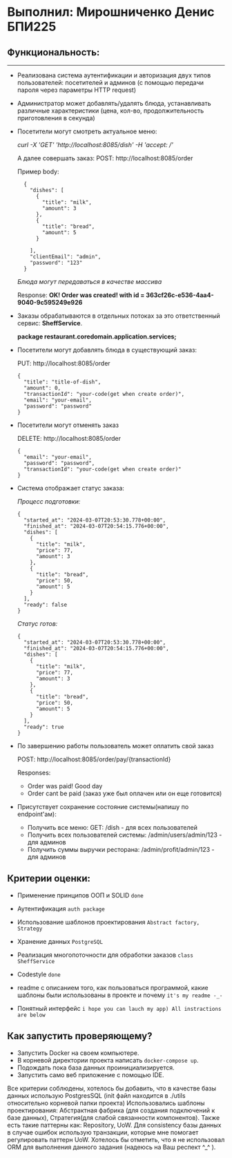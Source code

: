 # Выполнил: Мирошниченко Денис БПИ225

## Функциональность:

---

- Реализована система аутентификации и авторизация двух типов пользователей: посетителей и админов (с помощью передачи пароля через параметры HTTP request)

- Администратор может добавлять/удалять блюда, устанавливать различные характеристики (цена, кол-во, продолжительность приготовления в секунда)

- Посетители могут смотреть актуальное меню:

  *curl -X 'GET' 'http://localhost:8085/dish' -H 'accept: */*'*
    
  А далее совершать заказ: POST: http://localhost:8085/order

  Пример body:

  ```
    {
      "dishes": [
        {
          "title": "milk",
          "amount": 3
        },
        {
          "title": "bread",
          "amount": 5
        }
    
      ],
      "clientEmail": "admin",
      "password": "123"
    }
  ```
  *Блюда могут передаваться в качестве массива*

  Response: **OK! Order was created! with id = 363cf26c-e536-4aa4-9040-9c595249e926**

- Заказы обрабатываются в отдельных потоках за это ответственный сервис: **SheffService**. 

  **package restaurant.coredomain.application.services;**

- Посетители могут добавлять блюда в существующий заказ: 
  
  PUT: http://localhost:8085/order

  ```
  {
    "title": "title-of-dish",
    "amount": 0,
    "transactionId": "your-code(get when create order)",
    "email": "your-email",
    "password": "password"
  }
  ```
  
- Посетители могут отменять заказ

   DELETE: http://localhost:8085/order
   
  ```
  {
    "email": "your-email",
    "password": "password",
    "transactionId": "your-code(get when create order)"
  }
  ```

- Система отображает статус заказа:

  *Процесс подготовки:*

  ```
  {
    "started_at": "2024-03-07T20:53:30.778+00:00",
    "finished_at": "2024-03-07T20:54:15.776+00:00",
    "dishes": [
      {
        "title": "milk",
        "price": 77,
        "amount": 3
      },
      {
        "title": "bread",
        "price": 50,
        "amount": 5
      }
    ],
    "ready": false
  }
  ```

  *Статус готов:*

  ```
  {
    "started_at": "2024-03-07T20:53:30.778+00:00",
    "finished_at": "2024-03-07T20:54:15.776+00:00",
    "dishes": [
      {
        "title": "milk",
        "price": 77,
        "amount": 3
      },
      {
        "title": "bread",
        "price": 50,
        "amount": 5
      }
    ],
    "ready": true
  }
  ```
  
- По завершению работы пользователь может оплатить свой заказ

  POST: http://localhost:8085/order/pay/{transactionId}

  Responses: 
  
  - Order was paid! Good day
  - Order cant be paid (заказ уже был оплачен или он еще готовится)

- Присутствует сохранение состояние системы(напишу по endpoint'ам):

  - Получить все меню: GET: /dish - для всех пользователей
  - Получить всех пользователей системы: /admin/users/admin/123 - для админов
  - Получить суммы выручки ресторана: /admin/profit/admin/123 - для админов

## Критерии оценки:

- Применение принципов ООП и SOLID ```done```

- Аутентификация ```auth package```

- Использование шаблонов проектирования ```Abstract factory, Strategy```

- Хранение данных ```PostgreSQL```

- Реализация многопоточности для обработки заказов ```class SheffService```

- Codestyle ```done```

- readme с описанием того, как пользоваться программой, какие шаблоны были использованы в проекте и почему ```it's my readme -_-```

- Понятный интерфейс ```i hope you can lauch my app) All instractions are below```

## Как запустить проверяющему?

- Запустить Docker на своем компьютере.
- В корневой директории проекта написать ```docker-compose up```.
- Подождать пока  база данных проинициализируется.
- Запустить само веб приложение с помощью IDE.

Все критерии соблюдены, хотелось бы добавить, что в качестве базы данных использую PostgresSQL (init файл находится в ./utils относительно корневой папки проекта)
Использовались шаблоны проектирования: Абстрактная фабрика (для создания подключений к базе данных), Стратегия(для слабой связанности компонентов). Также есть такие паттерны как: Repository, UoW.
Для consistency базы данных в случае ошибок использую транзакции, которые мне помогает регулировать паттерн UoW.
Хотелось бы отметить, что я не использовал ORM для выполнения данного задания (надеюсь на Ваш респект ^_^ ).